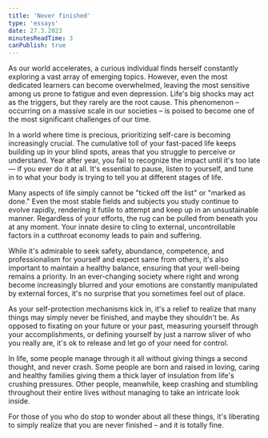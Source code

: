 ```yaml
---
title: 'Never finished'
type: 'essays'
date: 27.3.2023
minutesReadTime: 3
canPublish: true
---
```


As our world accelerates, a curious individual finds herself constantly exploring a vast array of emerging topics. However, even the most dedicated learners can become overwhelmed, leaving the most sensitive among us prone to fatigue and even depression. Life's big shocks may act as the triggers, but they rarely are the root cause. This phenomenon – occurring on a massive scale in our societies – is poised to become one of the most significant challenges of our time. 

In a world where time is precious, prioritizing self-care is becoming increasingly crucial. The cumulative toll of your fast-paced life keeps building up in your blind spots, areas that you struggle to perceive or understand. Year after year, you fail to recognize the impact until it's too late — if you ever do it at all. It's essential to pause, listen to yourself, and tune in to what your body is trying to tell you at different stages of life. 

Many aspects of life simply cannot be "ticked off the list" or "marked as done." Even the most stable fields and subjects you study continue to evolve rapidly, rendering it futile to attempt and keep up in an unsustainable manner. Regardless of your efforts, the rug can be pulled from beneath you at any moment. Your innate desire to cling to external, uncontrollable factors in a cutthroat economy leads to pain and suffering.

While it's admirable to seek safety, abundance, competence, and professionalism for yourself and expect same from others, it's also important to maintain a healthy balance, ensuring that your well-being remains a priority. In an ever-changing society where right and wrong become increasingly blurred and your emotions are constantly manipulated by external forces, it's no surprise that you sometimes feel out of place.

As your self-protection mechanisms kick in, it's a relief to realize that many things may simply never be finished, and maybe they shouldn't be. As opposed to fixating on your future or your past, measuring yourself through your accomplishments, or defining yourself by just a narrow sliver of who you really are, it's ok to release and let go of your need for control.

In life, some people manage through it all without giving things a second thought, and never crash. Some people are born and raised in loving, caring and healthy families giving them a thick layer of insulation from life's crushing pressures. Other people, meanwhile, keep crashing and stumbling throughout their entire lives without managing to take an intricate look inside.

For those of you who do stop to wonder about all these things, it's liberating to simply realize that you are never finished – and it is totally fine.

